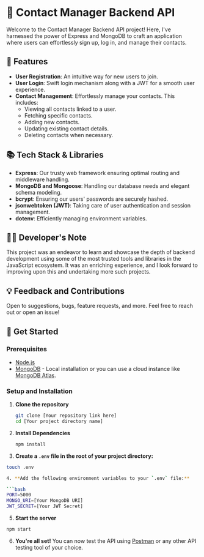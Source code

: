 # 📒 Contact Manager Backend API

Welcome to the Contact Manager Backend API project! Here, I've harnessed the power of Express and MongoDB to craft an application where users can effortlessly sign up, log in, and manage their contacts.

## 🌟 Features

- **User Registration**: An intuitive way for new users to join.
- **User Login**: Swift login mechanism along with a JWT for a smooth user experience.
- **Contact Management**: Effortlessly manage your contacts. This includes:
  - Viewing all contacts linked to a user.
  - Fetching specific contacts.
  - Adding new contacts.
  - Updating existing contact details.
  - Deleting contacts when necessary.

## 📚 Tech Stack & Libraries

- **Express**: Our trusty web framework ensuring optimal routing and middleware handling.
- **MongoDB and Mongoose**: Handling our database needs and elegant schema modeling.
- **bcrypt**: Ensuring our users' passwords are securely hashed.
- **jsonwebtoken (JWT)**: Taking care of user authentication and session management.
- **dotenv**: Efficiently managing environment variables.

## 👩‍💻 Developer's Note

This project was an endeavor to learn and showcase the depth of backend development using some of the most trusted tools and libraries in the JavaScript ecosystem. It was an enriching experience, and I look forward to improving upon this and undertaking more such projects.

## 💡 Feedback and Contributions

Open to suggestions, bugs, feature requests, and more. Feel free to reach out or open an issue!

## 🚀 Get Started

### Prerequisites

- [Node.js](https://nodejs.org/)
- [MongoDB](https://www.mongodb.com/try/download/community) - Local installation or you can use a cloud instance like [MongoDB Atlas](https://www.mongodb.com/cloud/atlas).

### Setup and Installation

1. **Clone the repository**

   ```bash
   git clone [Your repository link here]
   cd [Your project directory name]

   ```

2. **Install Dependencies**

   ```bash
   npm install

   ```

3. **Create a `.env` file in the root of your project directory:**

````bash
touch .env

4. **Add the following environment variables to your `.env` file:**

```bash
PORT=5000
MONGO_URI=[Your MongoDB URI]
JWT_SECRET=[Your JWT Secret]
````

5. **Start the server**

```bash
npm start
```

6. **You're all set!** You can now test the API using [Postman](https://www.postman.com/) or any other API testing tool of your choice.
